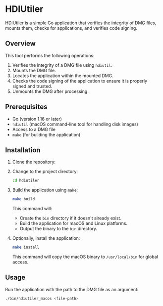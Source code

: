 # HDIUtiler

HDIUtiler is a simple Go application that verifies the integrity of DMG files, mounts them, checks for applications, and verifies code signing.

## Overview

This tool performs the following operations:

1. Verifies the integrity of a DMG file using `hdiutil`.
2. Mounts the DMG file.
3. Locates the application within the mounted DMG.
4. Checks the code signing of the application to ensure it is properly signed and trusted.
5. Unmounts the DMG after processing.

## Prerequisites

- Go (version 1.16 or later)
- `hdiutil` (macOS command-line tool for handling disk images)
- Access to a DMG file
- `make` (for building the application)

## Installation

1. Clone the repository:

2. Change to the project directory:

    ```bash
    cd hdiutiler
    ```

3. Build the application using `make`:

    ```bash
    make build
    ```

   This command will:
   - Create the `bin` directory if it doesn't already exist.
   - Build the application for macOS and Linux platforms.
   - Output the binary to the `bin` directory.

4. Optionally, install the application:

    ```bash
    make install
    ```

   This command will copy the macOS binary to `/usr/local/bin` for global access.

## Usage

Run the application with the path to the DMG file as an argument:

```bash
./bin/hdiutiler_macos <file-path>
